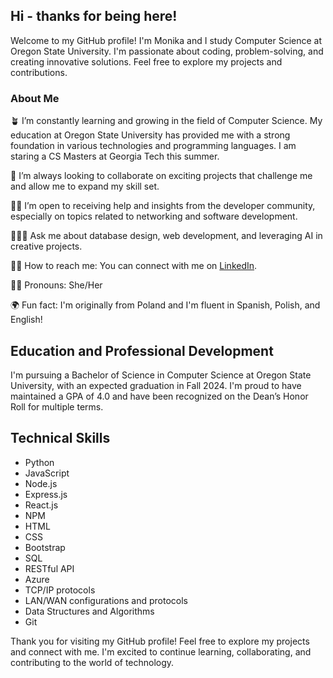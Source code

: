 ## Hi - thanks for being here!



Welcome to my GitHub profile! I'm Monika and I study Computer Science at Oregon State University. I'm passionate about coding, problem-solving, and creating innovative solutions. Feel free to explore my projects and contributions.

### About Me

🪴 I’m constantly learning and growing in the field of Computer Science. My education at Oregon State University has provided me with a strong foundation in various technologies and programming languages.
I am staring a CS Masters at Georgia Tech this summer.

🧩 I’m always looking to collaborate on exciting projects that challenge me and allow me to expand my skill set.

✍🏻 I’m open to receiving help and insights from the developer community, especially on topics related to networking and software development.

👩🏼‍💻 Ask me about database design, web development, and leveraging AI in creative projects.

🤝🏻 How to reach me: You can connect with me on [LinkedIn](https://www.linkedin.com/in/monika-marek).

👩🏼 Pronouns: She/Her

🌍 Fun fact: I'm originally from Poland and I'm fluent in Spanish, Polish, and English!

## Education and Professional Development

I'm pursuing a Bachelor of Science in Computer Science at Oregon State University, with an expected graduation in Fall 2024. I'm proud to have maintained a GPA of 4.0 and have been recognized on the Dean’s Honor Roll for multiple terms.



## Technical Skills

- Python
- JavaScript 
- Node.js
- Express.js 
- React.js
- NPM
- HTML 
- CSS 
- Bootstrap 
- SQL
- RESTful API
- Azure
- TCP/IP protocols
- LAN/WAN configurations and protocols
- Data Structures and Algorithms
- Git



Thank you for visiting my GitHub profile! Feel free to explore my projects and connect with me. I'm excited to continue learning, collaborating, and contributing to the world of technology.
